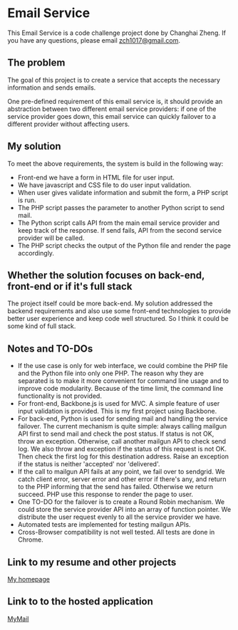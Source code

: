 Email Service
=============

This Email Service is a code challenge project done by Changhai Zheng.
If you have any questions, please email zch1017@gmail.com.

The problem
-----------

The goal of this project is to create a service that accepts the necessary
information and sends emails.

One pre-defined requirement of this email service is, it should provide an
abstraction between two different email service providers: if one of the
service provider goes down, this email service can quickly failover to a
different provider without affecting users.

My solution
-----------

To meet the above requirements, the system is build in the following way:

* Front-end we have a form in HTML file for user input.
* We have javascript and CSS file to do user input validation.
* When user gives validate information and submit the form, a PHP script
  is run.
* The PHP script passes the parameter to another Python script to send mail.
* The Python script calls API from the main email service provider and keep
  track of the response. If send fails, API from the second service provider
  will be called.
* The PHP script checks the output of the Python file and render the page
  accordingly.

Whether the solution focuses on back-end, front-end or if it's full stack
-------------------------------------------------------------------------

The project itself could be more back-end. My solution addressed the
backend requirements and also use some front-end technologies to provide
better user experience and keep code well structured. So I think it could
be some kind of full stack.


Notes and TO-DOs
----------------

* If the use case is only for web interface, we could combine the PHP file
  and the Python file into only one PHP. The reason why they are separated
  is to make it more convenient for command line usage and to improve code
  modularity. Because of the time limit, the command line functionality is
  not provided.
* For front-end, Backbone.js is used for MVC. A simple feature of user input
  validation is provided. This is my first project using Backbone.
* For back-end, Python is used for sending mail and handling the service
  failover. The current mechanism is quite simple: always calling mailgun
  API first to send mail and check the post status. If status is not OK,
  throw an exception. Otherwise, call another mailgun API to check send
  log. We also throw and exception if the status of this request is not OK.
  Then check the first log for this destination address. Raise an exception
  if the status is neither 'accepted' nor 'delivered'.
* If the call to mailgun API fails at any point, we fail over to sendgrid.
  We catch client error, server error and other error if there's any, and
  return to the PHP informing that the send has failed. Otherwise we return
  succeed. PHP use this response to render the page to user.
* One TO-DO for the failover is to create a Round Robin mechanism. We could
  store the service provider API into an array of function pointer. We
  distribute the user request evenly to all the service provider we have.
* Automated tests are implemented for testing mailgun APIs.
* Cross-Browser compatibility is not well tested. All tests are done in
  Chrome.

Link to my resume and other projects
------------------------------------

[My homepage](http://zhengchanghai.com/)

Link to to the hosted application
---------------------------------

[MyMail](http://mymail.zhengchanghai.com/)



    


